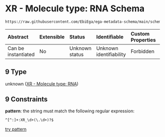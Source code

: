 # XR - Molecule type: RNA Schema

```txt
https://raw.githubusercontent.com/EbiEga/ega-metadata-schema/main/schemas/EGA.common-definitions.json#/definitions/curieRefseqPattern/oneOf/9
```



| Abstract            | Extensible | Status         | Identifiable            | Custom Properties | Additional Properties | Access Restrictions | Defined In                                                                                           |
| :------------------ | :--------- | :------------- | :---------------------- | :---------------- | :-------------------- | :------------------ | :--------------------------------------------------------------------------------------------------- |
| Can be instantiated | No         | Unknown status | Unknown identifiability | Forbidden         | Allowed               | none                | [EGA.common-definitions.json\*](../../../schemas/EGA.common-definitions.json "open original schema") |

## 9 Type

unknown ([XR - Molecule type: RNA](ega-12-definitions-refseq-accessions-data1098-curie-pattern-oneof-xr---molecule-type-rna.md))

## 9 Constraints

**pattern**: the string must match the following regular expression:&#x20;

```regexp
^[^:]+:XR_\d+(\.\d+)?$
```

[try pattern](https://regexr.com/?expression=%5E%5B%5E%3A%5D%2B%3AXR_%5Cd%2B\(%5C.%5Cd%2B\)%3F%24 "try regular expression with regexr.com")
